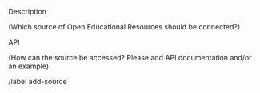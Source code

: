 Description

(Which source of Open Educational Resources should be connected?)

API

(How can the source be accessed? Please add API documentation and/or an example)


/label add-source
